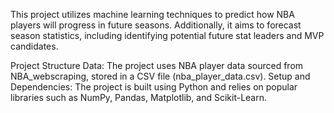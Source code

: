 This project utilizes machine learning techniques to predict how NBA players will progress in future seasons. Additionally, it aims to forecast season statistics, including identifying potential future stat leaders and MVP candidates.

Project Structure
Data: The project uses NBA player data sourced from NBA_webscraping, stored in a CSV file (nba_player_data.csv).
Setup and Dependencies: The project is built using Python and relies on popular libraries such as NumPy, Pandas, Matplotlib, and Scikit-Learn.
